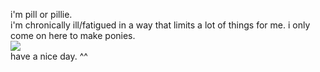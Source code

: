 i'm pill or pillie.
<br>
i'm chronically ill/fatigued in a way that limits a lot of things for me.
i only come on here to make ponies.
<br>
<img src="https://files.catbox.moe/x0zck0.gif">
<br>
have a nice day. ^^
